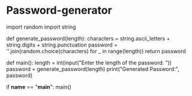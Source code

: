 # Password-generator
import random
import string

def generate_password(length):
    characters = string.ascii_letters + string.digits + string.punctuation
    password = ''.join(random.choice(characters) for _ in range(length))
    return password

def main():
    length = int(input("Enter the length of the password: "))
    password = generate_password(length)
    print("Generated Password:", password)

if __name__ == "__main__":
    main()
